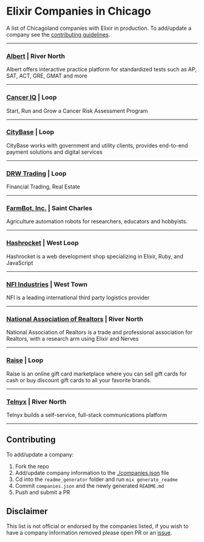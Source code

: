 # Elixir Companies in Chicago
A list of Chicagoland companies with Elixir in production. To add/update a company
see the [contributing guidelines](#contributing).

---


### [Albert](https://www.albert.io/) | River North
Albert offers interactive practice platform for standardized tests such as AP, SAT, ACT, GRE, GMAT and more

---

### [Cancer IQ](https://www.canceriq.com/) | Loop
Start, Run and Grow a Cancer Risk Assessment Program

---

### [CityBase](https://thecitybase.com/) | Loop
CityBase works with government and utility clients, provides end-to-end payment solutions and digital services

---

### [DRW Trading](https://drw.com/) | Loop
Financial Trading, Real Estate

---

### [FarmBot, Inc.](https://www.farm.bot) | Saint Charles
Agriculture automation robots for researchers, educators and hobbyists.

---

### [Hashrocket](https://hashrocket.com/elixir) | West Loop
Hashrocket is a web development shop specializing in Elixir, Ruby, and JavaScript

---

### [NFI Industries](https://nfiindustries.com/) | West Town
NFI is a leading international third party logistics provider

---

### [National Association of Realtors](https://www.nar.realtor/) | River North
National Association of Realtors is a trade and professional association for Realtors, with a research arm using Elixir and Nerves

---

### [Raise](https://www.raise.com/) | Loop
Raise is an online gift card marketplace where you can sell gift cards for cash or buy discount gift cards to all your favorite brands.

---

### [Telnyx](https://telnyx.com) | River North
Telnyx builds a self-service, full-stack communications platform

---



## Contributing

To add/update a company:
1. Fork the repo
2. Add/update company information to the [./companies.json](companies.json) file
3. Cd into the `readme_generator` folder and run `mix generate_readme`
4. Commit `companies.json` and the newly generated `README.md`
5. Push and submit a PR

## Disclaimer

This list is not official or endorsed by the companies listed, if you wish to
have a company information removed please open PR or an
[issue](https://github.com/ChicagoElixir/elixir-companies-in-chicago/issues).
